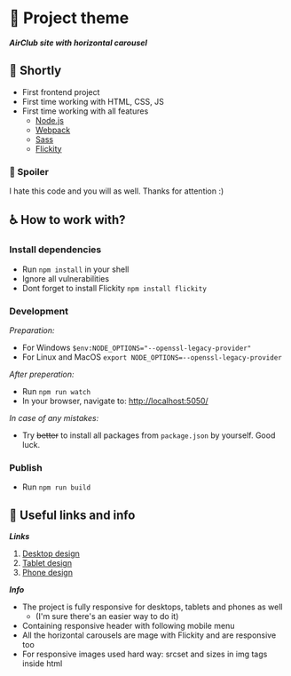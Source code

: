 # 🚮 Project theme

***AirClub site with horizontal carousel***

## 📃 Shortly

* First frontend project
* First time working with HTML, CSS, JS
* First time working with all features
  - [Node.js](https://nodejs.org/en/)
  - [Webpack](https://webpack.js.org)
  - [Sass](https://sass-lang.com)
  - [Flickity](https://flickity.metafizzy.co)

### 🚩 Spoiler 

I hate this code and you will as well. Thanks for attention :)


## ♿ How to work with?

### Install dependencies

- Run `npm install` in your shell
- Ignore all vulnerabilities
- Dont forget to install Flickity `npm install flickity`

### Development

*Preparation:*
* For Windows `$env:NODE_OPTIONS="--openssl-legacy-provider"`
* For Linux and MacOS `export NODE_OPTIONS=--openssl-legacy-provider`

*After preperation:*
- Run `npm run watch`
- In your browser, navigate to: [http://localhost:5050/](http://localhost:5050/)

*In case of any mistakes:*
- Try ~~better~~ to install all packages from `package.json` by yourself. Good luck.

### Publish

- Run `npm run build`

## 📌 Useful links and info

***Links***

1. [Desktop design](https://www.figma.com/file/XBiVdqD94OKaNl7oFOJd32/AirClub-Desktop?node-id=0%3A1&t=R97U3BMKK9DcKL7p-1)
2. [Tablet design](https://www.figma.com/file/9jhbpWwwrspvZBfNJL43tf/AirClub-Tablet?node-id=0%3A1&t=hvvnbfHnD1FwLINS-1)
3. [Phone design](https://www.figma.com/file/EyRTXB52uZJXAAJYT0eDpO/AirClub-iPhone13mini?node-id=0%3A1&t=emxAAGZC26ToOZLh-1)

***Info***

- The project is fully responsive for desktops, tablets and phones as well 
  - (I'm sure there's an easier way to do it)
- Containing responsive header with following mobile menu
- All the horizontal carousels are mage with Flickity and are responsive too
- For responsive images used hard way: srcset and sizes in img tags inside html
